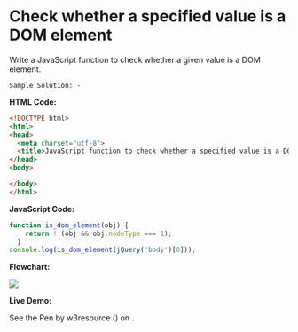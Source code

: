 # Check whether a specified value is a DOM element

Write a JavaScript function to check whether a given value is a DOM element.

```
Sample Solution: -
```

**HTML Code:**

```html
<!DOCTYPE html>
<html>
<head>
  <meta charset="utf-8">
  <title>JavaScript function to check whether a specified value is a DOM element</title>
</head>
<body>

</body>
</html>

```

**JavaScript Code:**

```js
function is_dom_element(obj) {
    return !!(obj && obj.nodeType === 1);
  }
console.log(is_dom_element(jQuery('body')[0]));

```

**Flowchart:**

![](https://www.w3resource.com/w3r_images/javascript-object-exercise-18.png)

**Live Demo:**

<section class="expand-codepen"><p data-height="380" data-theme-id="0" data-slug-hash="jGLepN" data-default-tab="js,result" data-user="w3resource" data-embed-version="2" data-pen-title="JavaScript - common-editor-exercises" data-editable="true" class="codepen">See the Pen by w3resource () on .</p><codepen></codepen></section>